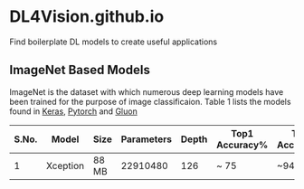 # DL4Vision.github.io
Find boilerplate DL models to create useful applications
## ImageNet Based Models

ImageNet is the dataset with which numerous deep learning models have been trained for the purpose of image classificaion. Table 1 lists the models found in [Keras](https://keras.io/api/applications/), [Pytorch](https://pytorch.org/vision/stable/models.html) and [Gluon](https://github.com/Cadene/pretrained-models.pytorch/blob/master/README.md)

S.No. | Model | Size | Parameters | Depth | Top1 Accuracy% | Top5 Accuracy% | Advantages | Disadvantages
------|-------|------|------------|-------|----------------|---------------|---|---
1 | Xception | 88 MB | 22910480 | 126| ~ 75|~94.5
